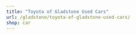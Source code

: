 ```yaml
---
title: "Toyota of Gladstone Used Cars"
url: /gladstone/toyota-of-gladstone-used-cars/
shop: car
---
```

